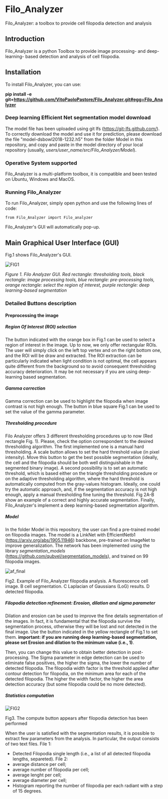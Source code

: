 # Filo_Analyzer

Filo_Analyzer: a toolbox to provide cell filopodia detection and analysis 

## Introduction
Filo_Analyzer is a python Toolbox to provide image processing- and deep-learning- based detection and analysis of cell filopodia.

## Installation 

To install Filo_Analyzer, you can use:

**pip install -e git+https://github.com/VitoPaoloPastore/Filo_Analyzer.git#egg=Filo_Analyzer**

### Deep learning Efficient Net segmentation model download

The model file has been uploaded using git lfs (https://git-lfs.github.com/). To correctly download the model and use it for prediction,
please download the file "model-dsbowl2018-1232.h5" from the folder Model in this repository, and copy and paste in the model directory
of your local repository (usually, *users/user_name/src/Filo_Analyzer/Model*).

### Operative System supported

Filo_Analyzer is a multi-platform toolbox, it is compatible and been tested on Ubuntu, Windows and MacOS.

### Running Filo_Analyzer

To run Filo_Analyzer, simply open python and use the following lines of code:

```
from Filo_Analyzer import Filo_analyzer

```

Filo_Analyzer's GUI will automatically pop-up. 

## Main Graphical User Interface (GUI)

Fig.1 shows Filo_Analyzer's GUI. 


![FIG1](https://user-images.githubusercontent.com/51142446/111635111-75535700-87f7-11eb-99a3-70c7439d8cb4.PNG)

*Figure 1. Filo Analyzer GUI. Red rectangle: thresholding tools, black rectangle: image processing tools, blue rectangle: pre-processing tools, orange rectangle: select the region of interest, purple rectangle: deep learning-based segmentation*

### Detailed Buttons description

#### Preprocessing the image 

##### Region Of Interest (ROI) selection 
The button indicated with the orange box in Fig.1 can be used to select a region of interest in the image. Up to now, we only offer rectangular ROIs. The user will simply click on the left top vertex and on the right bottom one, and the ROI will be draw and extracted. The ROI extraction can be particularly indicated when light condition is not optimal, the cell appears quite different from the background so to avoid consequent thresholding accuracy deterioration. It may be not necessary if you are using deep-learning based segmentation.



##### Gamma correction
Gamma correction can be used to highlight the filopodia when image contrast is not high enough. The button in blue square Fig.1 can be used to set the value of the gamma parameter. 


##### Thresholding procedure



Filo Analyzer offers 3 different thresholding procedures up to now (Red rectangle Fig. 1). Please, check the option correspondent to the desired thresholding algorithm. The first implemented one is a manual hard thresholding. A scale button allows to set the hard threshold value (in pixel intensity). Move this button to get the best possible segmentation (ideally, the cell and the filopodia should be both well distinguishable in the segmented binary image). 
A second possibility is to set an automatic threshold, which is based either on the triangle thresholding procedure or on the adaptive thresholding algorithm, where the hard threshold is automatically computed from the gray-values histogram. Ideally, one could try the automatic approach, and, if the segmentation accuracy is not high enough, apply a manual thresholding fine tuning the threshold. Fig 2A-B show an example of a correct and highly accurate segmentation. Finally, Filo_Analyzer's implement a deep learning-based segmentation algorithm.
 
##### Model

In the folder Model in this repository, the user can find a pre-trained model on filopodia images. The model is a LinkNet with  EfficientNetb1 (https://arxiv.org/abs/1905.11946) backbone, pre-trained on ImageNet to improve generalization. The network has been implemented using the library *segmentation_models* (https://github.com/qubvel/segmentation_models), and trained on 99 filopodia images. 

![af_final](https://user-images.githubusercontent.com/51142446/111639468-94ec7e80-87fb-11eb-88b2-4c8552eb3c50.png)

Fig2. Example of Filo_Analyzer filopodia analysis. A fluorescence cell image. B cell segmentation. C Laplacian of Gaussians (LoG) results. D detected filopodia. 

##### Filopodia detection refinement: Erosion, dilation and sigma parameter

Dilation and erosion can be used to improve the fine details segmentation of the images. In fact, it is fundamental that the filopodia survive the segmentation process, otherwise they will be lost and not detected in the final image. Use the button indicated in the yellow rectangle of Fig.1 to set them. 
**important: if you are running deep learning-based segmentation, please set Erosion and dilation to the minimum value (i.e., 1)**. 

Then, you can change this value to obtain better detection in post-processing. 
The Sigma parameter in edge detection can be used to eliminate false positives, the higher the sigma, the lower the number of detected filopodia. The filopodia width factor is the threshold applied after contour detection for filopodia, on the minimum area for each of the detected filopodia. The higher the width factor, the higher the area detection accuracy (but some filopodia could be no more detected). 

##### Statistics computation 

![FIG2](https://user-images.githubusercontent.com/51142446/111640172-37a4fd00-87fc-11eb-9f41-afb9d91798bf.PNG) 

Fig3. The compute button appears after filopodia detection has been performed 

When the user is satisfied with the segmentation results, it is possible to extract few parameters from the analysis. In particular, the output consists of two text files. 
File 1:
-	Detected Filopodia single length (i.e., a list of all detected filopodia lengths, separeted). 
File 2:
 - 	average distance per cell; 
 - 	average number of filopodia per cell;
 -	average lenght per cell;
 -	average diameter per cell;
 - 	Histogram reporting the number of filopodia per each radiant with a step of 15 degrees. 
